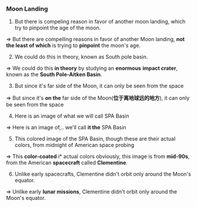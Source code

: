 ### Moon Landing
1. But there is compeling reason in favor of another moon landing, which try to pinpoint the age of the moon.

=> But there are compelling reasons in favor of another Moon landing, **not the least of which** is trying to **pinpoint** the moon's age.

2. We could do this in theory, known as South pole basin.

=> We could do this **in theory** by studying an **enormous** **impact crater**, known as the **South Pole-Aitken Basin**.

3. But since it's far side of the Moon, it can only be seen from the space

=> But since it's **on the** far side of the Moon(**位于离地球远的地方**), it can only be seen from the space

4. Here is an image of what we will call SPA Basin

=> Here is an image of,.. we'll call **it the** SPA Basin

5. This colored image of the SPA Basin, though these are their actual colors, from midnight of American space probing 

=> This **color-coated** i* actual colors obviously, this image is from **mid-90s**, from the American **spacecraft** called **Clementine**. 

6. Unlike early spacecrafts, Clementine didn't orbit only around the Moon's equator.

=> Unlike early **lunar missions**, Clementine didn't orbit only around the Moon's equator.



